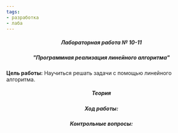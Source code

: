 ```yaml
---
tags:
- разработка
- лаба
---
```

<h5 align="center">Лабораторная работа № 10-11</h5>

<h5 align="center">"Программная реализация линейного алгоритма"</h5>

**Цель работы:** 
Научиться решать задачи с помощью линейного алгоритма.

<h5 align="center">Теория</h5>



<h5 align="center">Ход работы:</h5>



<h5 align="center">Контрольные вопросы:</h5>


